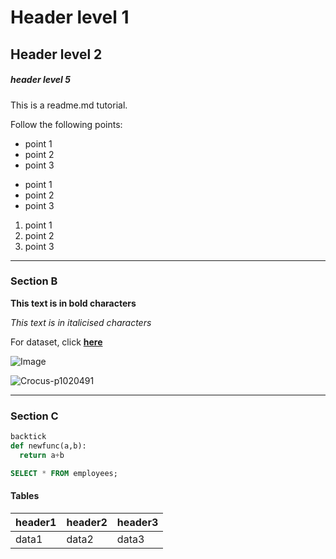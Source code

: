 # Header level 1

## Header level 2

##### header level 5

This is a readme.md tutorial.

Follow the following points:
* point 1
* point 2
* point 3

- point 1
- point 2
- point 3

1. point 1
2. point 2
3. point 3
---
### Section B

__This text is in bold characters__

_This text is in italicised characters_

For dataset, click __[here](https://www.kaggle.com/datasets/alistairking/nuclear-energy-datasets)__

![Image](https://cdn.britannica.com/01/95901-050-49DFA760/Czech-Republic-operation-Temelin-Nuclear-Power-Plant-2003.jpg)


![Crocus-p1020491](https://github.com/iamtanzeel/test_repo/assets/125236453/aeca7a1b-e7dd-4408-8dca-2a5d8d32c5bd)

---

### Section C

``` python
backtick
def newfunc(a,b):
  return a+b
```

```sql
SELECT * FROM employees;
```

#### Tables

| header1 | header2 | header3|
|---|---|---|
| data1| data2 | data3|


